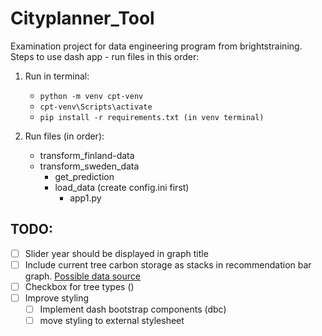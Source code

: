 # Cityplanner_Tool

Examination project for data engineering program from brightstraining.
Steps to use dash app - run files in this order:

1. Run in terminal:

   - `python -m venv cpt-venv`
   - `cpt-venv\Scripts\activate`
   - `pip install -r requirements.txt (in venv terminal)`

2. Run files (in order):
   - transform_finland-data
   - transform_sweden_data
     - get_prediction
     - load_data (create config.ini first)
       - app1.py

## TODO:

- [ ] Slider year should be displayed in graph title
- [ ] Include current tree carbon storage as stacks in recommendation bar graph. [Possible data source](https://www.globalforestwatch.org/dashboards/country/SWE/1/?category=climate&map=eyJjYW5Cb3VuZCI6dHJ1ZX0%3D)
- [ ] Checkbox for tree types ()
- [ ] Improve styling
  - [ ] Implement dash bootstrap components (dbc)
  - [ ] move styling to external stylesheet
